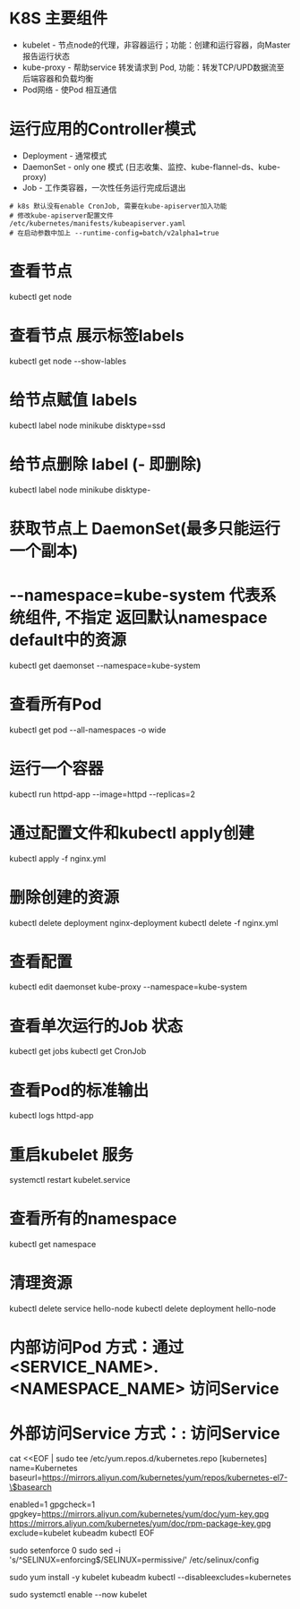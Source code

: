 # K8S 主要组件
- kubelet - 节点node的代理，非容器运行；功能：创建和运行容器，向Master报告运行状态
- kube-proxy - 帮助service 转发请求到 Pod, 功能：转发TCP/UPD数据流至后端容器和负载均衡
- Pod网络 - 使Pod 相互通信

# 运行应用的Controller模式
- Deployment - 通常模式
- DaemonSet - only one 模式 (日志收集、监控、kube-flannel-ds、kube-proxy)
- Job - 工作类容器，一次性任务运行完成后退出 
```  
# k8s 默认没有enable CronJob, 需要在kube-apiserver加入功能
# 修改kube-apiserver配置文件 /etc/kubernetes/manifests/kubeapiserver.yaml
# 在启动参数中加上 --runtime-config=batch/v2alpha1=true 
```

# 查看节点
kubectl get node
# 查看节点 展示标签labels
kubectl get node --show-lables
# 给节点赋值 labels
kubectl label node minikube disktype=ssd
# 给节点删除 label   (- 即删除)
kubectl label node minikube disktype-

# 获取节点上 DaemonSet(最多只能运行一个副本) 
# --namespace=kube-system 代表系统组件, 不指定 返回默认namespace default中的资源
kubectl get daemonset --namespace=kube-system

# 查看所有Pod
kubectl get pod --all-namespaces -o wide

# 运行一个容器
kubectl run httpd-app --image=httpd --replicas=2

# 通过配置文件和kubectl apply创建
kubectl apply -f nginx.yml
# 删除创建的资源
kubectl delete deployment nginx-deployment
kubectl delete -f nginx.yml

# 查看配置
kubectl edit daemonset kube-proxy --namespace=kube-system

# 查看单次运行的Job 状态
kubectl get jobs
kubectl get CronJob

# 查看Pod的标准输出
kubectl logs httpd-app

# 重启kubelet 服务
systemctl restart kubelet.service

# 查看所有的namespace
kubectl get namespace


# 清理资源
kubectl delete service hello-node
kubectl delete deployment hello-node


# 内部访问Pod 方式：通过<SERVICE_NAME>.<NAMESPACE_NAME> 访问Service
# 外部访问Service 方式：<NodeIP>:<NodePort> 访问Service



cat <<EOF | sudo tee /etc/yum.repos.d/kubernetes.repo
[kubernetes]
name=Kubernetes
baseurl=https://mirrors.aliyun.com/kubernetes/yum/repos/kubernetes-el7-\$basearch

enabled=1
gpgcheck=1
gpgkey=https://mirrors.aliyun.com/kubernetes/yum/doc/yum-key.gpg https://mirrors.aliyun.com/kubernetes/yum/doc/rpm-package-key.gpg
exclude=kubelet kubeadm kubectl
EOF

sudo setenforce 0
sudo sed -i 's/^SELINUX=enforcing$/SELINUX=permissive/' /etc/selinux/config

sudo yum install -y kubelet kubeadm kubectl --disableexcludes=kubernetes

sudo systemctl enable --now kubelet